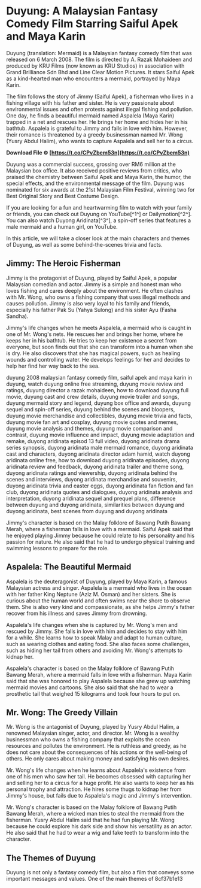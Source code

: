 # Duyung: A Malaysian Fantasy Comedy Film Starring Saiful Apek and Maya Karin
 
Duyung (translation: Mermaid) is a Malaysian fantasy comedy film that was released on 6 March 2008. The film is directed by A. Razak Mohaideen and produced by KRU Films (now known as KRU Studios) in association with Grand Brilliance Sdn Bhd and Line Clear Motion Pictures. It stars Saiful Apek as a kind-hearted man who encounters a mermaid, portrayed by Maya Karin.
 
The film follows the story of Jimmy (Saiful Apek), a fisherman who lives in a fishing village with his father and sister. He is very passionate about environmental issues and often protests against illegal fishing and pollution. One day, he finds a beautiful mermaid named Aspalela (Maya Karin) trapped in a net and rescues her. He brings her home and hides her in his bathtub. Aspalela is grateful to Jimmy and falls in love with him. However, their romance is threatened by a greedy businessman named Mr. Wong (Yusry Abdul Halim), who wants to capture Aspalela and sell her to a circus.
 
**Download File ⚙ [https://t.co/CPvZbem53n](https://t.co/CPvZbem53n)**


 
Duyung was a commercial success, grossing over RM6 million at the Malaysian box office. It also received positive reviews from critics, who praised the chemistry between Saiful Apek and Maya Karin, the humor, the special effects, and the environmental message of the film. Duyung was nominated for six awards at the 21st Malaysian Film Festival, winning two for Best Original Story and Best Costume Design.
 
If you are looking for a fun and heartwarming film to watch with your family or friends, you can check out Duyung on YouTube[^1^] or Dailymotion[^2^]. You can also watch Duyong Aridinata[^3^], a spin-off series that features a male mermaid and a human girl, on YouTube.
  
In this article, we will take a closer look at the main characters and themes of Duyung, as well as some behind-the-scenes trivia and facts.
 
## Jimmy: The Heroic Fisherman
 
Jimmy is the protagonist of Duyung, played by Saiful Apek, a popular Malaysian comedian and actor. Jimmy is a simple and honest man who loves fishing and cares deeply about the environment. He often clashes with Mr. Wong, who owns a fishing company that uses illegal methods and causes pollution. Jimmy is also very loyal to his family and friends, especially his father Pak Su (Yahya Sulong) and his sister Ayu (Fasha Sandha).
 
Jimmy's life changes when he meets Aspalela, a mermaid who is caught in one of Mr. Wong's nets. He rescues her and brings her home, where he keeps her in his bathtub. He tries to keep her existence a secret from everyone, but soon finds out that she can transform into a human when she is dry. He also discovers that she has magical powers, such as healing wounds and controlling water. He develops feelings for her and decides to help her find her way back to the sea.
 
duyung 2008 malaysian fantasy comedy film,  saiful apek and maya karin in duyung,  watch duyung online free streaming,  duyung movie review and ratings,  duyung director a razak mohaideen,  how to download duyung full movie,  duyung cast and crew details,  duyung movie trailer and songs,  duyung mermaid story and legend,  duyung box office and awards,  duyung sequel and spin-off series,  duyung behind the scenes and bloopers,  duyung movie merchandise and collectibles,  duyung movie trivia and facts,  duyung movie fan art and cosplay,  duyung movie quotes and memes,  duyung movie analysis and themes,  duyung movie comparison and contrast,  duyung movie influence and impact,  duyung movie adaptation and remake,  duyong aridinata episod 13 full video,  duyong aridinata drama series synopsis,  duyong aridinata male mermaid romance,  duyong aridinata cast and characters,  duyong aridinata director adam hamid,  watch duyong aridinata online free,  how to download duyong aridinata episodes,  duyong aridinata review and feedback,  duyong aridinata trailer and theme song,  duyong aridinata ratings and viewership,  duyong aridinata behind the scenes and interviews,  duyong aridinata merchandise and souvenirs,  duyong aridinata trivia and easter eggs,  duyong aridinata fan fiction and fan club,  duyong aridinata quotes and dialogues,  duyong aridinata analysis and interpretation,  duyong aridinata sequel and prequel plans,  difference between duyung and duyong aridinata,  similarities between duyung and duyong aridinata,  best scenes from duyung and duyong aridinata
 
Jimmy's character is based on the Malay folklore of Bawang Putih Bawang Merah, where a fisherman falls in love with a mermaid. Saiful Apek said that he enjoyed playing Jimmy because he could relate to his personality and his passion for nature. He also said that he had to undergo physical training and swimming lessons to prepare for the role.
 
## Aspalela: The Beautiful Mermaid
 
Aspalela is the deuteragonist of Duyung, played by Maya Karin, a famous Malaysian actress and singer. Aspalela is a mermaid who lives in the ocean with her father King Neptune (Aziz M. Osman) and her sisters. She is curious about the human world and often swims near the shore to observe them. She is also very kind and compassionate, as she helps Jimmy's father recover from his illness and saves Jimmy from drowning.
 
Aspalela's life changes when she is captured by Mr. Wong's men and rescued by Jimmy. She falls in love with him and decides to stay with him for a while. She learns how to speak Malay and adapt to human culture, such as wearing clothes and eating food. She also faces some challenges, such as hiding her tail from others and avoiding Mr. Wong's attempts to kidnap her.
 
Aspalela's character is based on the Malay folklore of Bawang Putih Bawang Merah, where a mermaid falls in love with a fisherman. Maya Karin said that she was honored to play Aspalela because she grew up watching mermaid movies and cartoons. She also said that she had to wear a prosthetic tail that weighed 15 kilograms and took four hours to put on.
 
## Mr. Wong: The Greedy Villain
 
Mr. Wong is the antagonist of Duyung, played by Yusry Abdul Halim, a renowned Malaysian singer, actor, and director. Mr. Wong is a wealthy businessman who owns a fishing company that exploits the ocean resources and pollutes the environment. He is ruthless and greedy, as he does not care about the consequences of his actions or the well-being of others. He only cares about making money and satisfying his own desires.
 
Mr. Wong's life changes when he learns about Aspalela's existence from one of his men who saw her tail. He becomes obsessed with capturing her and selling her to a circus for a huge profit. He also wants to keep her as his personal trophy and attraction. He hires some thugs to kidnap her from Jimmy's house, but fails due to Aspalela's magic and Jimmy's intervention.
 
Mr. Wong's character is based on the Malay folklore of Bawang Putih Bawang Merah, where a wicked man tries to steal the mermaid from the fisherman. Yusry Abdul Halim said that he had fun playing Mr. Wong because he could explore his dark side and show his versatility as an actor. He also said that he had to wear a wig and fake teeth to transform into the character.
 
## The Themes of Duyung
 
Duyung is not only a fantasy comedy film, but also a film that conveys some important messages and values. One of the main themes of
 8cf37b1e13
 
